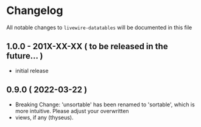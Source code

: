 # Changelog

All notable changes to `livewire-datatables` will be documented in this file

## 1.0.0 - 201X-XX-XX ( to be released in the future... )

- initial release

## 0.9.0 ( 2022-03-22 )

- Breaking Change: 'unsortable' has been renamed to 'sortable', which is more intuitive. Please adjust your overwritten
- views, if any (thyseus).

